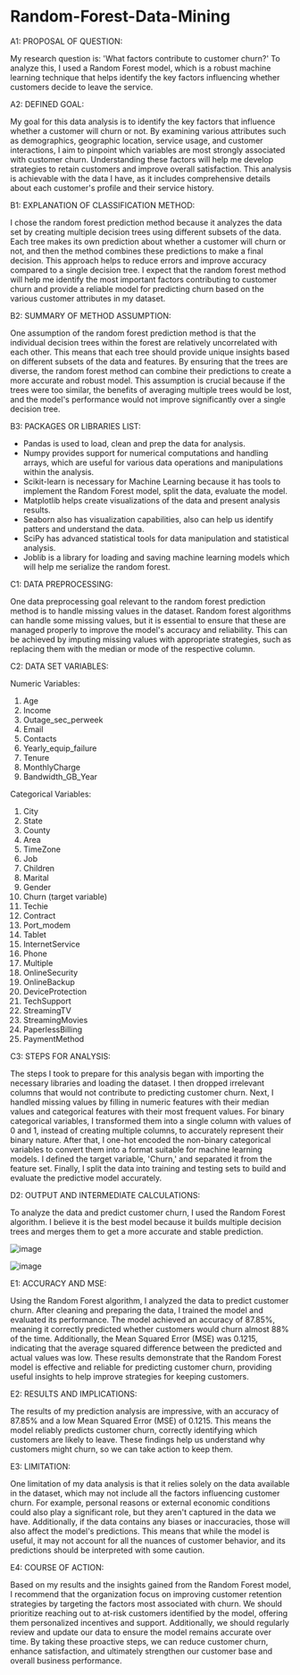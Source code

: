 # Random-Forest-Data-Mining

A1: PROPOSAL OF QUESTION:

My research question is: 'What factors contribute to customer churn?' To analyze this, I used a Random Forest model, which is a robust machine learning technique that helps identify the key factors influencing whether customers decide to leave the service.


A2: DEFINED GOAL:

My goal for this data analysis is to identify the key factors that influence whether a customer will churn or not. By examining various attributes such as demographics, geographic location, service usage, and customer interactions, I aim to pinpoint which variables are most strongly associated with customer churn. Understanding these factors will help me develop strategies to retain customers and improve overall satisfaction. This analysis is achievable with the data I have, as it includes comprehensive details about each customer's profile and their service history.

B1: EXPLANATION OF CLASSIFICATION METHOD:

I chose the random forest prediction method because it analyzes the data set by creating multiple decision trees using different subsets of the data. Each tree makes its own prediction about whether a customer will churn or not, and then the method combines these predictions to make a final decision. This approach helps to reduce errors and improve accuracy compared to a single decision tree. I expect that the random forest method will help me identify the most important factors contributing to customer churn and provide a reliable model for predicting churn based on the various customer attributes in my dataset.

B2: SUMMARY OF METHOD ASSUMPTION:

One assumption of the random forest prediction method is that the individual decision trees within the forest are relatively uncorrelated with each other. This means that each tree should provide unique insights based on different subsets of the data and features. By ensuring that the trees are diverse, the random forest method can combine their predictions to create a more accurate and robust model. This assumption is crucial because if the trees were too similar, the benefits of averaging multiple trees would be lost, and the model's performance would not improve significantly over a single decision tree.

B3: PACKAGES OR LIBRARIES LIST:

- Pandas is used to load, clean and prep the data for analysis.
- Numpy provides support for numerical computations and handling arrays, which are useful for various data operations and manipulations within the analysis.
- Scikit-learn is necessary for Machine Learning because it has tools to implement the Random Forest model, split the data, evaluate the model.
- Matplotlib helps create visualizations of the data and present analysis results.
- Seaborn also has visualization capabilities, also can help us identify patters and understand the data.
- SciPy has advanced statistical tools for data manipulation and statistical analysis.
- Joblib is a library for loading and saving machine learning models which will help me serialize the random forest.

C1: DATA PREPROCESSING:

One data preprocessing goal relevant to the random forest prediction method is to handle missing values in the dataset. Random forest algorithms can handle some missing values, but it is essential to ensure that these are managed properly to improve the model's accuracy and reliability. This can be achieved by imputing missing values with appropriate strategies, such as replacing them with the median or mode of the respective column.

C2: DATA SET VARIABLES:

Numeric Variables:
1.	Age
2.	Income
3.	Outage_sec_perweek
4.	Email
5.	Contacts
6.	Yearly_equip_failure
7.	Tenure
8.	MonthlyCharge
9.	Bandwidth_GB_Year
    
Categorical Variables:
1.	City
2.	State
3.	County
4.	Area
5.	TimeZone
6.	Job
7.	Children
8.	Marital
9.	Gender
10.	Churn (target variable)
11.	Techie
12.	Contract
13.	Port_modem
14.	Tablet
15.	InternetService
16.	Phone
17.	Multiple
18.	OnlineSecurity
19.	OnlineBackup
20.	DeviceProtection
21.	TechSupport
22.	StreamingTV
23.	StreamingMovies
24.	PaperlessBilling
25.	PaymentMethod


C3: STEPS FOR ANALYSIS:

The steps I took to prepare for this analysis began with importing the necessary libraries and loading the dataset. I then dropped irrelevant columns that would not contribute to predicting customer churn. Next, I handled missing values by filling in numeric features with their median values and categorical features with their most frequent values. For binary categorical variables, I transformed them into a single column with values of 0 and 1, instead of creating multiple columns, to accurately represent their binary nature. After that, I one-hot encoded the non-binary categorical variables to convert them into a format suitable for machine learning models. I defined the target variable, 'Churn,' and separated it from the feature set. Finally, I split the data into training and testing sets to build and evaluate the predictive model accurately.

D2: OUTPUT AND INTERMEDIATE CALCULATIONS:

To analyze the data and predict customer churn, I used the Random Forest algorithm. I believe it is the best model because it builds multiple decision trees and merges them to get a more accurate and stable prediction.

![image](https://github.com/user-attachments/assets/b16d452c-fe62-4ba4-ae62-08220df3a428)

![image](https://github.com/user-attachments/assets/2c716a61-ae7b-4ef5-8140-780f0834ab93)


E1: ACCURACY AND MSE:

Using the Random Forest algorithm, I analyzed the data to predict customer churn. After cleaning and preparing the data, I trained the model and evaluated its performance. The model achieved an accuracy of 87.85%, meaning it correctly predicted whether customers would churn almost 88% of the time. Additionally, the Mean Squared Error (MSE) was 0.1215, indicating that the average squared difference between the predicted and actual values was low. These results demonstrate that the Random Forest model is effective and reliable for predicting customer churn, providing useful insights to help improve strategies for keeping customers.

E2: RESULTS AND IMPLICATIONS:

The results of my prediction analysis are impressive, with an accuracy of 87.85% and a low Mean Squared Error (MSE) of 0.1215. This means the model reliably predicts customer churn, correctly identifying which customers are likely to leave. These findings help us understand why customers might churn, so we can take action to keep them.

E3: LIMITATION:

One limitation of my data analysis is that it relies solely on the data available in the dataset, which may not include all the factors influencing customer churn. For example, personal reasons or external economic conditions could also play a significant role, but they aren't captured in the data we have. Additionally, if the data contains any biases or inaccuracies, those will also affect the model's predictions. This means that while the model is useful, it may not account for all the nuances of customer behavior, and its predictions should be interpreted with some caution.

E4: COURSE OF ACTION:

Based on my results and the insights gained from the Random Forest model, I recommend that the organization focus on improving customer retention strategies by targeting the factors most associated with churn. We should prioritize reaching out to at-risk customers identified by the model, offering them personalized incentives and support. Additionally, we should regularly review and update our data to ensure the model remains accurate over time. By taking these proactive steps, we can reduce customer churn, enhance satisfaction, and ultimately strengthen our customer base and overall business performance.































